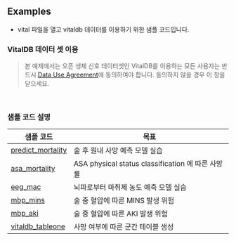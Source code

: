 ## Examples
- vital 파일을 열고 vitaldb 데이터를 이용하기 위한 샘플 코드입니다.

### VitalDB 데이터 셋 이용
> 본 예제에서는 오픈 생체 신호 데이터셋인 VitalDB를 이용하는 모든 사용자는 반드시 [Data Use Agreement](https://vitaldb.net/data-bank/?query=guide&documentId=13qqajnNZzkN7NZ9aXnaQ-47NWy7kx-a6gbrcEsi-gak&sectionId=h.usmoena3l4rb)에 동의하여야 합니다. 동의하지 않을 경우 이 창을 닫으세요. 

<br>

### 샘플 코드 설명

|샘플 코드|목표|
|-----------|---------|
|[predict_mortality](./predict_mortality.ipynb)|술 후 원내 사망 예측 모델 실습|
|[asa_mortality](./asa_mortality.ipynb)|ASA physical status classification 에 따른 사망률|
|[eeg_mac](./eeg_mac.ipynb)|뇌파로부터 마취제 농도 예측 모델 실습|
|[mbp_mins](./mbp_mins.ipynb)|술 중 혈압에 따른 MINS 발생 위험|
|[mbp_aki](./mbp_aki.ipynb)|술 중 혈압에 따른 AKI 발생 위험|
|[vitaldb_tableone](./vitaldb_tableone.ipynb)|사망 여부에 따른 군간 테이블 생성|

